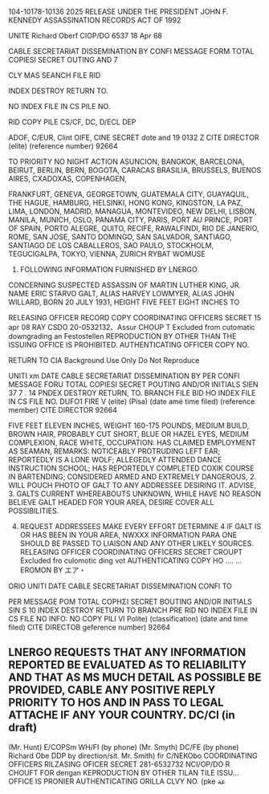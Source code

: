 104-10178-10136 2025 RELEASE UNDER THE PRESIDENT JOHN F. KENNEDY ASSASSINATION RECORDS ACT OF 1992

UNITE
Richard Oberf
CIOP/DO
6537
18 Apr 68

CABLE SECRETARIAT DISSEMINATION
BY
CONFI
MESSAGE FORM
TOTAL COPIESI
SECRET
OUTING AND
7

CLY
MAS
SEANCH
FILE RID

INDEX
DESTROY
RETURN TO.

NO INDEX
FILE IN CS PILE NO.

RID COPY
PILE
CS/CF, DC, D/ECL DEP

ADOF, C/EUR, Clint OIFE, CINE
SECRET
dote and
19 0132 Z
CITE DIRECTOR
(elite)
(reference number)
92664

TO
PRIORITY NO NIGHT ACTION
ASUNCION, BANGKOK, BARCELONA, BEIRUT, BERLIN, BERN, BOGOTA,
CARACAS
BRASILIA, BRUSSELS, BUENOS AIRES, CXADOXAS, COPENHAGEN,

FRANKFURT, GENEVA, GEORGETOWN, GUATEMALA CITY,
GUAYAQUIL, THE HAGUE, HAMBURG, HELSINKI, HONG KONG,
KINGSTON, LA PAZ, LIMA, LONDON, MADRID, MANAGUA, MONTEVIDEO,
NEW DELHI, LISBON, MANILA, MUNICH, OSLO, PANAMA CITY, PARIS,
PORT AU PRINCE, PORT OF SPAIN, PORTO ALEGRE, QUITO, RECIFE,
RAWALFINDI, RIO DE JANERIO, ROME, SAN JOSE, SANTO DOMINGO,
SAN SALVADOR, SANTIAGO, SANTIAGO DE LOS CABALLEROS, SAO PAULO,
STOCKHOLM, TEGUCIGALPA, TOKYO, VIENNA, ZURICH
RYBAT WOMUSE

1. FOLLOWING INFORMATION FURNISHED BY LNERGO

CONCERNING SUSPECTED ASSASSIN OF MARTIN LUTHER KING, JR.
NAME ERIC STARVO GALT, ALIAS HARVEY LOWMYER, ALIAS JOHN
WILLARD, BORN 20 JULY 1931, HEIGHT FIVE FEET EIGHT INCHES TO

RELEASING OFFICER
RECORD COPY
COORDINATING OFFICERS
SECRET
15 apr 08
RAY
CSDO
20-0532132、Assur
CHOUP T
Excluded from cutomatic
downgrading an
Festostellen
REPRODUCTION BY OTHER THAN THE ISSUING OFFICE IS PROHIBITED.
AUTHENTICATING
OFFICER
COPY NO.

RETURN TO CIA
Background Use Only
Do Not Reproduce

UNITI
xm
DATE
CABLE SECRETARIAT DISSEMINATION
BY
PER
CONFI
MESSAGE FORU
TOTAL COPIESI
SECRET
POUTING AND/OR INITIALS SIEN 37
7
.
14
PNDEX
DESTROY
RETURN, TO.
BRANCH
FILE BID
HO INDEX
FILE IN CS FILE NO.
DUFO1
FIRE
V
(elite)
(Pisa)
(date amé time filed)
(reference member)
CITE DIRECTOR
92664

FIVE FEET ELEVEN INCHES, WEIGHT 160-175 POUNDS, MEDIUM
BUILD, BROWN HAIR, PROBABLY CUT SHORT, BLUE OR HAZEL EYES,
MEDIUM COMPLEXION, RACE WHITE, OCCUPATION: HAS CLAIMED
EMPLOYMENT AS SEAMAN, REMARKS: NOTICEABLY PROTRUDING
LEFT EAR; REPORTEDLY IS A LONE WOLF; ALLEGEDLY ATTENDED
DANCE INSTRUCTION SCHOOL; HAS REPORTEDLY COMPLETED COXIK
COURSE IN BARTENDING; CONSIDERED ARMED AND EXTREMELY
DANGEROUS,
2. WILL POUCH PHOTO OF GALT TO ANY ADDRESSEE
DESIRING IT. ADVISE,
3. GALTS CURRENT WHEREABOUTS UNKNOWN, WHILE HAVE
NO REASON BELIEVE GALT HEADED FOR YOUR AREA, DESIRE
COVER ALL POSSIBILITIES.

4. REQUEST ADDRESSEES MAKE EVERY EFFORT DETERMINE
4
IF GALT IS OR HAS BEEN IN YOUR AREA, NWXXX INFORMATION PARA ONE
SHOULD BE PASSED TO LIAISON AND ANY OTHER LIKELY SOURCES.
RELEASING OFFICER
COORDINATING OFFICERS
SECRET
CROUPT
Excluded fro culomotic
ding vot
AUTHENTICATING
COPY HO
.... ... EROMON BY
エア・

ORIO
UNITI
DATE
CABLE SECRETARIAT DISSEMINATION
CONFI
TO

PER
MESSAGE POM
TOTAL COΡΗΣΙ
SECRET
BOUTING AND/OR INITIALS SIN S
10
INDEX
DESTROY
RETURN TO
BRANCH
PRE RID
NO INDEX
FILE IN CS FILE NO
INFO:
NO COPY
PILI
VI
Polite)
(classification)
(date and time filed)
CITE DIRECTОВ
geference number)
92664

LNERGO REQUESTS THAT ANY INFORMATION REPORTED BE EVALUATED
AS TO RELIABILITY AND THAT AS MS MUCH DETAIL AS POSSIBLE
BE PROVIDED, CABLE ANY POSITIVE REPLY PRIORITY TO HOS AND
IN
PASS TO LEGAL ATTACHE IF ANY YOUR COUNTRY.
DC/CI (in draft)
-
(Mr. Hunt)
E/COPSm
WH/FI (by phone)
(Mr. Smyth)
DC/FE (by phone)
Richard Obe
DDP by direction/sit.
Mr. Smith)
fir C/NEKObo
COORDINATING OFFICERS
RILZASING OFICER
SECRET
281-6532732
NCI/OP/DO
R
CHOUFT
FOR
dengan
KEPRODUCTION BY OTHER TILAN TILE ISSU... OFFICE IS PRONIER
AUTHENTICATING
ORILLA
CLVY NO.
(pke
عة
